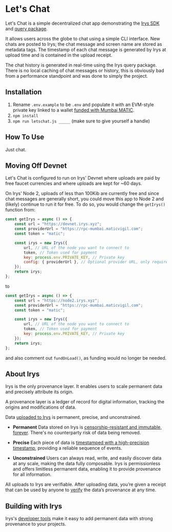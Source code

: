 # Let's Chat

Let's Chat is a simple decentralized chat app demonstrating the [Irys SDK](https://docs.irys.xyz/developer-docs/irys-sdk) and [query package](https://docs.irys.xyz/developer-docs/querying/query-package).

It allows users across the globe to chat using a simple CLI interface. New chats are posted to Irys; the chat message and screen name are stored as metadata tags. The timestamp of each chat message is generated by Irys at upload time and is contained in the upload receipt.

The chat history is generated in real-time using the Irys query package. There is no local caching of chat messages or history, this is obviously bad from a performance standpoint and was done to simply the project.

## Installation

1. Rename `.env.example` to be `.env` and populate it with an EVM-style private key linked to a wallet [funded with Mumbai MATIC](https://mumbaifaucet.com/).
2. `npm install`
3. `npm run letschat.js _____` (make sure to give yourself a handle)

## How To Use

Just chat.

## Moving Off Devnet

Let's Chat is configured to run on Irys' Devnet where uploads are paid by free faucet currencies and where uploads are kept for ~60 days.

On Irys' Node 2, uploads of less than 100Kib are currently free and since chat messages are generally short, you could move this app to Node 2 and (likely) continue to run it for free. To do so, you would change the `getIrys()` function from:

```js
const getIrys = async () => {
	const url = "https://devnet.irys.xyz";
	const providerUrl = "https://rpc-mumbai.maticvigil.com";
	const token = "matic";

	const irys = new Irys({
		url, // URL of the node you want to connect to
		token, // Token used for payment
		key: process.env.PRIVATE_KEY, // Private key
		config: { providerUrl }, // Optional provider URL, only required when using Devnet
	});
	return irys;
};
```

to

```js
const getIrys = async () => {
	const url = "https://node2.irys.xyz";
	const providerUrl = "https://rpc-mumbai.maticvigil.com";
	const token = "matic";

	const irys = new Irys({
		url, // URL of the node you want to connect to
		token, // Token used for payment
		key: process.env.PRIVATE_KEY, // Private key
	});
	return irys;
};
```

and also comment out `fundOnLoad()`, as funding would no longer be needed.

## About Irys

Irys is the only provenance layer. It enables users to scale permanent data and precisely attribute its origin.

A provenance layer is a ledger of record for digital information, tracking the origins and modifications of data.

Data [uploaded to Irys](https://docs.irys.xyz/learn/transaction-lifecycle) is permanent, precise, and unconstrained.

-   **Permanent**
    Data stored on Irys is [censorship-resistant and immutable, forever](https://docs.irys.xyz/overview/permanent-data). There's no counterparty
    risk of data being removed.

-   **Precise**
    Each piece of data is [timestamped with a high-precision timestamp](https://docs.irys.xyz/learn/receipts), providing a reliable sequence of
    events.

-   **Unconstrained**
    Users can always read, write, and easily discover data at any scale, making the data fully composable. Irys is permissionless
    and offers limitless permanent data, enabling it to provide provenance for all information.

All uploads to Irys are verifiable. After uploading data, you’re given a receipt that can be used by anyone to [verify](https://docs.irys.xyz/learn/receipts) the data’s provenance at any time.

## Building with Irys

Irys's [developer tools](https://docs.irys.xyz/overview/tools) make it easy to add permanent data with strong provenance to your projects.
